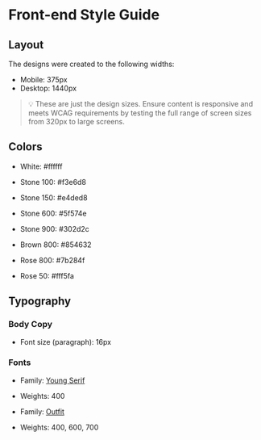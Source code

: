 # Front-end Style Guide

## Layout

The designs were created to the following widths:

- Mobile: 375px
- Desktop: 1440px

> 💡 These are just the design sizes. Ensure content is responsive and meets WCAG requirements by testing the full range of screen sizes from 320px to large screens.

## Colors

- White: #ffffff

- Stone 100: #f3e6d8
- Stone 150: #e4ded8
- Stone 600: #5f574e
- Stone 900: #302d2c

- Brown 800: #854632

- Rose 800: #7b284f
- Rose 50: #fff5fa

## Typography

### Body Copy

- Font size (paragraph): 16px

### Fonts

- Family: [Young Serif](https://fonts.google.com/specimen/Young+Serif)
- Weights: 400

- Family: [Outfit](https://fonts.google.com/specimen/Outfit)
- Weights: 400, 600, 700
